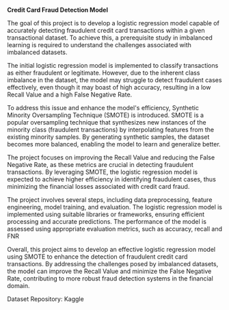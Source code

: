 **Credit Card Fraud Detection Model**

The goal of this project is to develop a logistic regression model capable of accurately detecting fraudulent credit card transactions within a given transactional dataset. To achieve this, a prerequisite study in imbalanced learning is required to understand the challenges associated with imbalanced datasets.

The initial logistic regression model is implemented to classify transactions as either fraudulent or legitimate. However, due to the inherent class imbalance in the dataset, the model may struggle to detect fraudulent cases effectively, even though it may boast of high accuracy, resulting in a low Recall Value and a high False Negative Rate.

To address this issue and enhance the model's efficiency, Synthetic Minority Oversampling Technique (SMOTE) is introduced. SMOTE is a popular oversampling technique that synthesizes new instances of the minority class (fraudulent transactions) by interpolating features from the existing minority samples. By generating synthetic samples, the dataset becomes more balanced, enabling the model to learn and generalize better.

The project focuses on improving the Recall Value and reducing the False Negative Rate, as these metrics are crucial in detecting fraudulent transactions. By leveraging SMOTE, the logistic regression model is expected to achieve higher efficiency in identifying fraudulent cases, thus minimizing the financial losses associated with credit card fraud.

The project involves several steps, including data preprocessing, feature engineering, model training, and evaluation. The logistic regression model is implemented using suitable libraries or frameworks, ensuring efficient processing and accurate predictions. The performance of the model is assessed using appropriate evaluation metrics, such as accuracy, recall and FNR

Overall, this project aims to develop an effective logistic regression model using SMOTE to enhance the detection of fraudulent credit card transactions. By addressing the challenges posed by imbalanced datasets, the model can improve the Recall Value and minimize the False Negative Rate, contributing to more robust fraud detection systems in the financial domain.

Dataset Repository: Kaggle
